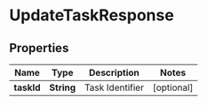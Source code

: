 

# UpdateTaskResponse


## Properties

| Name | Type | Description | Notes |
|------------ | ------------- | ------------- | -------------|
|**taskId** | **String** | Task Identifier |  [optional] |



